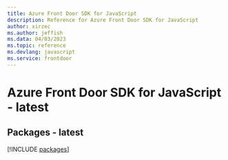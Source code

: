 ```yaml
---
title: Azure Front Door SDK for JavaScript
description: Reference for Azure Front Door SDK for JavaScript
author: xirzec
ms.author: jeffish
ms.data: 04/03/2023
ms.topic: reference
ms.devlang: javascript
ms.service: frontdoor
---
```

# Azure Front Door SDK for JavaScript - latest
## Packages - latest
[!INCLUDE [packages](front-door-index.md)]